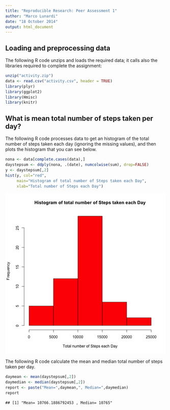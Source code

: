 ```yaml
---
title: "Reproducible Research: Peer Assessment 1"
author: "Marco Lunardi"
date: "18 October 2014"
output: html_document
---
```


## Loading and preprocessing data

The following R code unzips and loads the required data; it calls also the libraries required to complete the assignment:


```r
unzip("activity.zip")
data <- read.csv("activity.csv", header = TRUE)
library(plyr)
library(ggplot2)
library(Hmisc)
library(knitr)
```

## What is mean total number of steps taken per day?

The following R code processes data to get an histogram of the total number of steps taken each day (ignoring the missing values), and then plots the histogram that you can see below.


```r
nona <- data[complete.cases(data),]
daystepsum <- ddply(nona, .(date), numcolwise(sum), drop=FALSE)
y <- daystepsum[,2]
hist(y, col="red", 
     main="Histogram of total number of Steps taken each Day",
     xlab="Total number of Steps each Day")
```

![plot of chunk unnamed-chunk-2](figure/unnamed-chunk-2-1.png) 

The following R code calculate the mean and median total number of steps taken per day.


```r
daymean <- mean(daystepsum[,2])
daymedian <- median(daystepsum[,2])
report <- paste("Mean=",daymean,", Median=",daymedian)
report
```

```
## [1] "Mean= 10766.1886792453 , Median= 10765"
```

